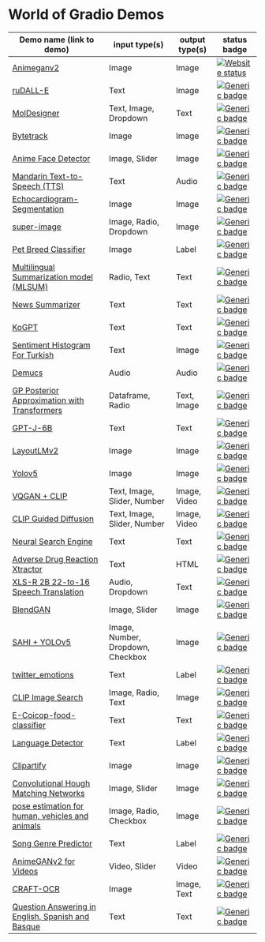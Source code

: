 # World of Gradio Demos

| Demo name (link to demo)   | input type(s)  | output type(s) | status badge                                                           |
|----------------------------|----------------|----------------|------------------------------------------------------------------------------------------------------|
 [Animeganv2](https://huggingface.co/spaces/akhaliq/AnimeGANv2)                 | Image          | Image          | [![Website status](https://img.shields.io/website-up-down-green-red/https/huggingface.co/spaces/akhaliq/AnimeGANv2.svg?label=Website%20status)](https://huggingface.co/spaces/akhaliq/AnimeGANv2)
| [ruDALL-E](https://huggingface.co/spaces/anton-l/rudall-e)                            |    Text           |      Image          | [![Generic badge](https://img.shields.io/badge/Live-Yes-<COLOR>.svg)](https://shields.io/)                                                                                                      |
| [MolDesigner](http://deeppurpose.sunlab.org/)                          |  Text, Image, Dropdown             |  Text              | [![Generic badge](https://img.shields.io/badge/Live-Yes-<COLOR>.svg)](https://shields.io/)                                                                                                     |
|  [Bytetrack](https://huggingface.co/spaces/akhaliq/bytetrack)                         |  Image              |      Image          |  [![Generic badge](https://img.shields.io/badge/Live-Yes-<COLOR>.svg)](https://shields.io/)                                                                                                     |
| [Anime Face Detector](https://huggingface.co/spaces/hysts/anime-face-detector-demo)                          |    Image, Slider            |    Image     |  [![Generic badge](https://img.shields.io/badge/Live-Yes-<COLOR>.svg)](https://shields.io/)                                                                                                                                                                   |
|  [Mandarin Text-to-Speech (TTS)](https://huggingface.co/spaces/eugenesiow/mandarin-tts) |         Text      |       Audio         |     [![Generic badge](https://img.shields.io/badge/Live-Yes-<COLOR>.svg)](https://shields.io/)                                                                                                 |
|  [Echocardiogram-Segmentation](https://huggingface.co/spaces/abidlabs/Echocardiogram-Segmentation)                          |      Image          |     Image           |            [![Generic badge](https://img.shields.io/badge/Live-Yes-<COLOR>.svg)](https://shields.io/)                                                                                                                                                             |
|  [super-image](https://huggingface.co/spaces/eugenesiow/super-image)                          |    Image, Radio, Dropdown            |      Image          |                             [![Generic badge](https://img.shields.io/badge/Live-Yes-<COLOR>.svg)](https://shields.io/)                                                                           |
|      [Pet Breed Classifier](https://huggingface.co/spaces/tmabraham/fastai_pet_classifier)                      |     Image           |    Label            |                        [![Generic badge](https://img.shields.io/badge/Live-Yes-<COLOR>.svg)](https://shields.io/)                                                                                 |
|  [Multilingual Summarization model (MLSUM)](https://huggingface.co/spaces/mrm8488/summarizer_mlsum)                          |      Radio, Text          |  Text              |                     [![Generic badge](https://img.shields.io/badge/Live-Yes-<COLOR>.svg)](https://shields.io/)                                                                                  |
|  [News Summarizer](https://huggingface.co/spaces/Alifarsi/news_summarizer)                        |    Text            |    Text            |    [![Generic badge](https://img.shields.io/badge/Live-Yes-<COLOR>.svg)](https://shields.io/)                                                                                                       |
|    [KoGPT](https://huggingface.co/spaces/akhaliq/kogpt)                        |       Text         |      Text          |          [![Generic badge](https://img.shields.io/badge/Live-Yes-<COLOR>.svg)](https://shields.io/)                                                                                                |
|   [Sentiment Histogram For Turkish](https://huggingface.co/spaces/savasy/SentimentHistogramForTurkish)                         |   Text             |    Image            |             [![Generic badge](https://img.shields.io/badge/Live-Yes-<COLOR>.svg)](https://shields.io/)                                                                                           |
|  [Demucs](https://huggingface.co/spaces/akhaliq/demucs)                          |     Audio           |   Audio             |      [![Generic badge](https://img.shields.io/badge/Live-Yes-<COLOR>.svg)](https://shields.io/)                                                                                                   |
|   [GP Posterior Approximation with Transformers](https://huggingface.co/spaces/samuelinferences/transformers-can-do-bayesian-inference)                        |          Dataframe, Radio      |   Text, Image             |         [![Generic badge](https://img.shields.io/badge/Live-Yes-<COLOR>.svg)](https://shields.io/)                                                                                                 |
|   [GPT-J-6B](https://huggingface.co/spaces/mrm8488/GPT-J-6B)                         |   Text             |    Text            |        [![Generic badge](https://img.shields.io/badge/Live-Yes-<COLOR>.svg)](https://shields.io/)                                                                                                                                                                             |
|  [LayoutLMv2](https://huggingface.co/spaces/nielsr/LayoutLMv2-FUNSD)                       |      Image          |      Image          |     [![Generic badge](https://img.shields.io/badge/Live-Yes-<COLOR>.svg)](https://shields.io/)                                                                                                                                                                       |
| [Yolov5](https://huggingface.co/spaces/akhaliq/YOLOv5)                           |     Image           |      Image          |          [![Generic badge](https://img.shields.io/badge/Live-Yes-<COLOR>.svg)](https://shields.io/)                                                                                                                                                                    |
|   [VQGAN + CLIP](https://huggingface.co/spaces/akhaliq/VQGAN_CLIP)                         |     Text, Image, Slider, Number         |       Image, Video        |               [![Generic badge](https://img.shields.io/badge/Live-Yes-<COLOR>.svg)](https://shields.io/)                                                                                                                                                            |
|   [CLIP Guided Diffusion](https://huggingface.co/spaces/akhaliq/clip-guided-diffusion)                         |     Text, Image, Slider, Number         |       Image, Video        |               [![Generic badge](https://img.shields.io/badge/Live-Yes-<COLOR>.svg)](https://shields.io/)                                                                                                                                                            |
|   [Neural Search Engine](https://huggingface.co/spaces/SEARCH/NSE)                         |     Text        |       Text       |               [![Generic badge](https://img.shields.io/badge/Live-Yes-<COLOR>.svg)](https://shields.io/)                                                                                                                                                            |
|   [Adverse Drug Reaction Xtractor](https://huggingface.co/spaces/ADRXtractor/ADR_Xtractor)                         |     Text        |       HTML      |               [![Generic badge](https://img.shields.io/badge/Live-Yes-<COLOR>.svg)](https://shields.io/)                                                                                                                                                            |
|   [XLS-R 2B 22-to-16 Speech Translation](https://huggingface.co/spaces/facebook/XLS-R-2B-22-16)                         |     Audio, Dropdown        |       Text      |               [![Generic badge](https://img.shields.io/badge/Live-Yes-<COLOR>.svg)](https://shields.io/)                                                                                                                                                            |
|   [BlendGAN](https://huggingface.co/spaces/akhaliq/BlendGAN)                         |     Image, Slider       |       Image      |               [![Generic badge](https://img.shields.io/badge/Live-Yes-<COLOR>.svg)](https://shields.io/)                                                                                                                                                            |
|   [SAHI + YOLOv5](https://huggingface.co/spaces/fcakyon/sahi-yolov5)                         |     Image, Number, Dropdown, Checkbox       |       Image      |               [![Generic badge](https://img.shields.io/badge/Live-Yes-<COLOR>.svg)](https://shields.io/)                                                                                                                                                            |
|   [twitter_emotions](https://huggingface.co/spaces/trnt/twitter_emotions)                         |     Text       |      Label     |               [![Generic badge](https://img.shields.io/badge/Live-Yes-<COLOR>.svg)](https://shields.io/)                                                                                                                                                            |
|   [CLIP Image Search](https://huggingface.co/spaces/JLD/clip-image-search)                         |     Image, Radio, Text       |      Image     |               [![Generic badge](https://img.shields.io/badge/Live-Yes-<COLOR>.svg)](https://shields.io/)                                                                                                                                                            |
|   [E-Coicop-food-classifier](https://huggingface.co/spaces/peter2000/E-Coicop-food-classifier)                         |     Text       |      Text    |               [![Generic badge](https://img.shields.io/badge/Live-Yes-<COLOR>.svg)](https://shields.io/)                                                                                                                                                            |
|   [Language Detector](https://huggingface.co/spaces/ivanlau/language-detection-xlm-roberta-base)                         |     Text       |      Label    |               [![Generic badge](https://img.shields.io/badge/Live-Yes-<COLOR>.svg)](https://shields.io/)                                                                                                                                                            |
|   [Clipartify](https://huggingface.co/spaces/Norod78/Clipartify)                         |     Image       |      Image    |               [![Generic badge](https://img.shields.io/badge/Live-Yes-<COLOR>.svg)](https://shields.io/)                                                                                                                                                            |
|   [Convolutional Hough Matching Networks](https://huggingface.co/spaces/taesiri/ConvolutionalHoughMatchingNetworks)                         |     Image, Slider       |      Image    |               [![Generic badge](https://img.shields.io/badge/Live-Yes-<COLOR>.svg)](https://shields.io/)                                                                                                                                                            |
|   [pose estimation for human, vehicles and animals](https://huggingface.co/spaces/peterbonnesoeur/pose_demo)                         |     Image, Radio, Checkbox      |      Image    |               [![Generic badge](https://img.shields.io/badge/Live-Yes-<COLOR>.svg)](https://shields.io/)                                                                                                                                                            |
|   [Song Genre Predictor](https://huggingface.co/spaces/bharat-raghunathan/song-lyrics-classifier)                         |   Text     |      Label    |               [![Generic badge](https://img.shields.io/badge/Live-Yes-<COLOR>.svg)](https://shields.io/)                                                                                                                                                            |
|   [AnimeGANv2 for Videos](https://huggingface.co/spaces/nateraw/animegan-v2-for-videos)                         |   Video, Slider     |      Video   |               [![Generic badge](https://img.shields.io/badge/Live-Yes-<COLOR>.svg)](https://shields.io/)                                                                                                                                                            |
|   [CRAFT-OCR](https://huggingface.co/spaces/vishnun/CRAFT-OCR)                         |  Image     |      Image, Text   |               [![Generic badge](https://img.shields.io/badge/Live-Yes-<COLOR>.svg)](https://shields.io/)                                                                                                                                                            |
|   [Question Answering in English, Spanish and Basque](https://huggingface.co/spaces/MarcBrun/ixambert-squad)                         |  Text     |      Text   |               [![Generic badge](https://img.shields.io/badge/Live-Yes-<COLOR>.svg)](https://shields.io/)                                                                                                                                                            |

